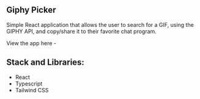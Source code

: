 ## Giphy Picker
Simple React application that allows the user to search for a GIF, using the GIPHY API, and copy/share it to their favorite chat program.

View the app here - 

## Stack and Libraries:
- React
- Typescript
- Tailwind CSS
